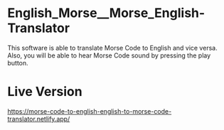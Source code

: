 # English_Morse__Morse_English-Translator
This software is able to translate Morse Code to English and vice versa. Also, you will be able to hear Morse Code sound by pressing the play button.

# Live Version 
https://morse-code-to-english-english-to-morse-code-translator.netlify.app/
